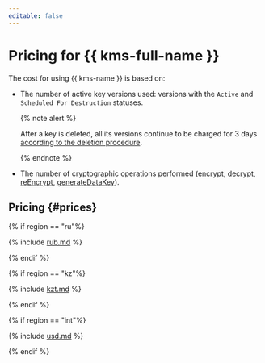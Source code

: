 ```yaml
---
editable: false
---
```


# Pricing for {{ kms-full-name }}

The cost for using {{ kms-name }} is based on:
* The number of active key versions used: versions with the `Active` and `Scheduled For Destruction` statuses.

  {% note alert %}

  After a key is deleted, all its versions continue to be charged for 3 days [according to the deletion procedure](operations/key.md#delete).

  {% endnote %}

* The number of cryptographic operations performed ([encrypt](api-ref/SymmetricCrypto/encrypt), [decrypt](api-ref/SymmetricCrypto/decrypt), [reEncrypt](api-ref/SymmetricCrypto/reEncrypt), [generateDataKey](api-ref/SymmetricCrypto/generateDataKey)).

## Pricing {#prices}

{% if region == "ru"%}

{% include [rub.md](../_pricing/kms/rub.md) %}

{% endif %}

{% if region == "kz"%}

{% include [kzt.md](../_pricing/kms/kzt.md) %}

{% endif %}

{% if region == "int"%}

{% include [usd.md](../_pricing/kms/usd.md) %}

{% endif %}